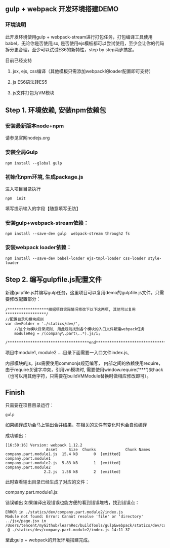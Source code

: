 ## gulp + webpack 开发环境搭建DEMO

### 环境说明
此开发环境使用gulp + webpack-stream进行打包任务，打包编译工具使用babel，无论你是否使用jsx, 是否使用ejs模板都可以尝试使用，至少会让你的代码拆分更合理，至少可以试试ES6的新特性，step by step两步搞定。

目前已经支持

1. jsx, ejs, css编译（其他模板只需添加webpack的loader配置即可支持）

2. js ES6语法转ES5

3. js文件打包为VM模块

## Step 1. 环境依赖, 安装npm依赖包
### 安装最新版本node+npm
请参见官网nodejs.org

### 安装全局Gulp
```
npm install --global gulp
```
### 初始化npm环境, 生成package.js
进入项目目录执行
```
npm  init
```
 填写提示输入的字段【随意填写无防】

### 安装gulp+webpack-stream依赖：
```
npm install --save-dev gulp  webpack-stream through2 fs
```
### 安装webpack loader依赖：
```
npm install --save-dev babel-loader ejs-tmpl-loader css-loader style-loader
```
## Step 2. 编写gulpfile.js配置文件
新建gulpfile.js并编写gulp任务，这里项目可以复用demo的gulpfile.js文件，只需要修改配置部分：
```
/******************根据项目实际情况修改下以下这两项, 其他可以复用******************/
//配置目录和模块规则
var devFolder = './statics/dev/',
    //这个为模块目录规则, 用此规则找到各个模块的入口文件新建webpack任务
    moduleReg = /(company\.part\..*).js/i;

/************************************end***********************************/
```
项目中module1, module2 ....目录下面需要一入口文件index.js,

内部模块的js，jsx需要使用commonjs规范编写， 内部之间的依赖使用require，由于require关键字冲突，引用vm模块时, 需要使用window.require('***')来hack（也可以用其他字符，只需要在buildVMModule替换时做相应修改即可）。

## Finish 
只需要在项目目录运行：
```
gulp
```
 如果编译成功会马上输出合并结果，在相关的文件有变化时也会自动编译

成功输出：
```
[16:50:16] Version: webpack 1.12.2
                  Asset     Size  Chunks             Chunk Names
company.part.module1.js  15.4 kB       0  [emitted]  company.part.module1
company.part.module2.js  5.83 kB       1  [emitted]  company.part.module2
                 2.2.js  1.58 kB       2  [emitted]  

```


此时查看输出目录已经生成了对应的文件：

company.part.module1.js:

错误输出
如果编译出现错误也能方便的看到错误堆栈，找到错误点：
```
ERROR in ./statics/dev/company.part.module2/index.js
Module not found: Error: Cannot resolve 'file' or 'directory' ../jsx/page.jsx in /Users/tencent/myGithub/learnRec/buildTools/gulp&webpack/statics/dev/company.part.module2
 @ ./statics/dev/company.part.module2/index.js 14:11-37
```


至此gulp + webpack的开发环境搭建完成。